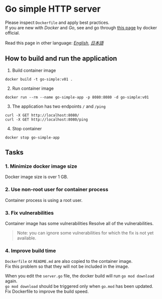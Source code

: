 # Go simple HTTP server 

Please inspect `Dockerfile` and apply best practices.   
If you are new with _Docker_ and _Go_, see and go through [this page](https://docs.docker.com/language/golang/build-images/) by docker official.

Read this page in other language: [_English_](https://github.com/AvintonCode/docker-handson/blob/main/go-sample/README.md), [_日本語_](https://github.com/AvintonCode/docker-handson/blob/main/go-sample/README-ja.md)

## How to build and run the application 
1. Build container image 
```
docker build -t go-simple:v01 . 
```

2. Run container image
```
docker run --rm --name go-simple-app -p 8080:8080 -d go-simple:v01
```

3. The application has two endpoints `/` and `/ping`
```
curl -X GET http://localhost:8080/
curl -X GET http://localhost:8080/ping
```

4. Stop container
```
docker stop go-simple-app
```

## Tasks 

### 1. Minimize docker image size 
Docker image size is over 1 GB.  

### 2. Use non-root user for container process 
Container process is using a root user. 

### 3. Fix vulnerabilities 
Container image has some vulnerabilities
Resolve all of the vulnerabilities. 
> Note: you can ignore some vulnerabilities for which the fix is not yet available. 

### 4. Improve build time 
`Dockerfile` or `README.md` are also copied to the container image.  
Fix this problem so that they will not be included in the image.  

When you edit the `server.go` file, the docker build will run `go mod download` again.  
`go mod download` should be triggered only when `go.mod` has been updated.  
Fix Dockerfile to improve the build speed.  